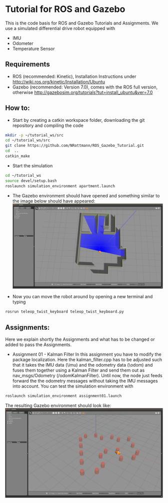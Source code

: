 # Tutorial for ROS and Gazebo
This is the code basis for ROS and Gazebo Tutorials and Assignments. We use a simulated differential drive robot equipped with
* IMU
* Odometer
* Temperature Sensor

## Requirements
* ROS (recommended: Kinetic), Installation Instructions under http://wiki.ros.org/kinetic/Installation/Ubuntu
* Gazebo (recommended: Version 7.0), comes with the ROS full version, otherwise http://gazebosim.org/tutorials?tut=install_ubuntu&ver=7.0

## How to:
* Start by creating a catkin workspace folder, downloading the git repository and compiling the code
```bash
mkdir -p ~/tutorial_ws/src
cd ~/tutorial_ws/src 
git clone https://github.com/NRottmann/ROS_Gazebo_Tutorial.git
cd  ..
catkin_make
```
* Start the simulation
```bash
cd ~/tutorial_ws
source devel/setup.bash
roslaunch simulation_environment apartment.launch
```
* The Gazebo environment should have opened and something similar to the image below should have appeared:
![Image of Gazebo](images/GazeboEnvironment.png "Gazebo Simulation Environment")

* Now you can move the robot around by opening a new terminal and typing
```bash
rosrun teleop_twist_keyboard teleop_twist_keyboard.py
```

## Assignments:
Here we explain shortly the Assignments and what has to be changed or added to pass the Assignments.

* Assignment 01 - Kalman Filter
In this assignment you have to modify the package localization. Here the kalman_filter.cpp has to be adjusted such that it takes the IMU data (\imu) and the odometry data (\odom) and fuses them together using a Kalman Filter and send them out as nav_msgs/Odometry (/odomKalmanFilter). Until now, the node just feeds forward the the odometry messages without taking the IMU messages into account. You can test the simulation environment with
```bash
roslaunch simulation_environment assignment01.launch
```
The resulting Gazebo environment should look like:
![Image of Gazebo](images/Assignment01.png "Gazebo Simulation Environment for Assignment 01")
